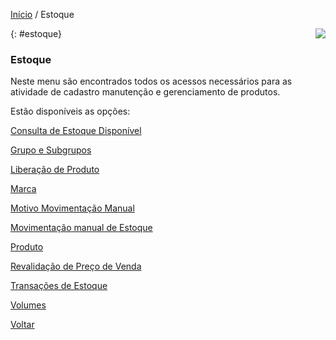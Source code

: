 [Início](index.md) / Estoque

<a href="http://docs.continentenuvem.com.br/dicas.html#dicas"><img align="right" src="http://docs.continentenuvem.com.br/images/dicas.jpg"></a>



{: #estoque}

### Estoque

Neste menu são encontrados todos os acessos necessários para as atividade de cadastro manutenção e gerenciamento de produtos.



Estão disponíveis as opções:

[Consulta de Estoque Disponível](estoque_cosulta_estoque_disponivel.md)

[Grupo e Subgrupos](estoque_grupo_subgrupo.md)

[Liberação de Produto](estoque_liberacao_produto.md)

[Marca](estoque_marca.md)

[Motivo Movimentação Manual](estoque_motivo_movimentacao_manual.md)

[Movimentação manual de Estoque](estoque_movimentacao_manual.md)

[Produto](estoque_produto.md)

[Revalidação de Preço de Venda](estoque_revalidacao_preco_venda.md)

[Transações de Estoque](estoque_transacoes_estoque.md)

[Volumes](estoque_volumes.md)



[Voltar](index.md)

